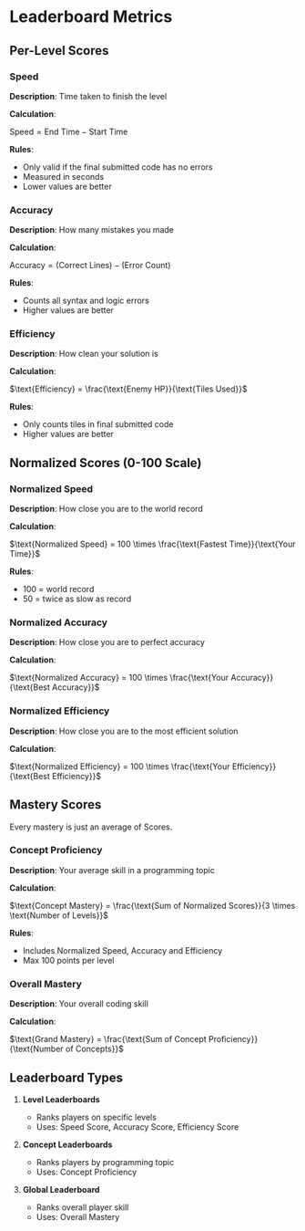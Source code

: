 # Leaderboard Metrics

## Per-Level Scores

### Speed

**Description**: Time taken to finish the level

**Calculation**:

$\text{Speed} = \text{End Time} - \text{Start Time}$

**Rules**:

- Only valid if the final submitted code has no errors
- Measured in seconds
- Lower values are better

### Accuracy

**Description**: How many mistakes you made

**Calculation**:

$\text{Accuracy} = (\text{Correct Lines}) - (\text{Error Count})$

**Rules**:

- Counts all syntax and logic errors
- Higher values are better

### Efficiency

**Description**: How clean your solution is

**Calculation**:

$\text{Efficiency} = \frac{\text{Enemy HP}}{\text{Tiles Used}}$

**Rules**:

- Only counts tiles in final submitted code
- Higher values are better

## Normalized Scores (0-100 Scale)

### Normalized Speed

**Description**: How close you are to the world record

**Calculation**:

$\text{Normalized Speed} = 100 \times \frac{\text{Fastest Time}}{\text{Your Time}}$

**Rules**:

- 100 = world record
- 50 = twice as slow as record

### Normalized Accuracy

**Description**: How close you are to perfect accuracy

**Calculation**:

$\text{Normalized Accuracy} = 100 \times \frac{\text{Your Accuracy}}{\text{Best Accuracy}}$

### Normalized Efficiency

**Description**: How close you are to the most efficient solution

**Calculation**:

$\text{Normalized Efficiency} = 100 \times \frac{\text{Your Efficiency}}{\text{Best Efficiency}}$

## Mastery Scores

Every mastery is just an average of Scores.

### Concept Proficiency

**Description**: Your average skill in a programming topic

**Calculation**:

$\text{Concept Mastery} = \frac{\text{Sum of Normalized Scores}}{3 \times \text{Number of Levels}}$

**Rules**:

- Includes Normalized Speed, Accuracy and Efficiency
- Max 100 points per level

### Overall Mastery

**Description**: Your overall coding skill

**Calculation**:

$\text{Grand Mastery} = \frac{\text{Sum of Concept Proficiency}}{\text{Number of Concepts}}$

## Leaderboard Types

1. **Level Leaderboards**
   - Ranks players on specific levels
   - Uses: $\text{Speed Score}$, $\text{Accuracy Score}$, $\text{Efficiency Score}$

1. **Concept Leaderboards**
   - Ranks players by programming topic
   - Uses: $\text{Concept Proficiency}$

3. **Global Leaderboard**
   - Ranks overall player skill
   - Uses: $\text{Overall Mastery}$
